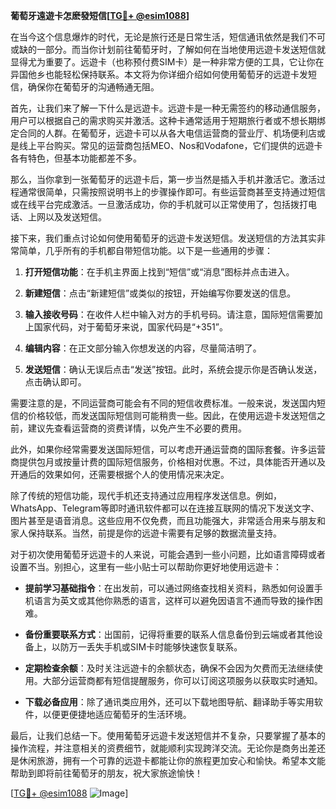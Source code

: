 **葡萄牙遠遊卡怎麽發短信[[TG💪+ @esim1088](https://t.me/s/esim1088)]**

在当今这个信息爆炸的时代，无论是旅行还是日常生活，短信通讯依然是我们不可或缺的一部分。而当你计划前往葡萄牙时，了解如何在当地使用远遊卡发送短信就显得尤为重要了。远遊卡（也称预付费SIM卡）是一种非常方便的工具，它让你在异国他乡也能轻松保持联系。本文将为你详细介绍如何使用葡萄牙的远遊卡发短信，确保你在葡萄牙的沟通畅通无阻。

首先，让我们来了解一下什么是远遊卡。远遊卡是一种无需签约的移动通信服务，用户可以根据自己的需求购买并激活。这种卡通常适用于短期旅行者或不想长期绑定合同的人群。在葡萄牙，远遊卡可以从各大电信运营商的营业厅、机场便利店或是线上平台购买。常见的运营商包括MEO、Nos和Vodafone，它们提供的远遊卡各有特色，但基本功能都差不多。

那么，当你拿到一张葡萄牙的远遊卡后，第一步当然是插入手机并激活它。激活过程通常很简单，只需按照说明书上的步骤操作即可。有些运营商甚至支持通过短信或在线平台完成激活。一旦激活成功，你的手机就可以正常使用了，包括拨打电话、上网以及发送短信。

接下来，我们重点讨论如何使用葡萄牙的远遊卡发送短信。发送短信的方法其实非常简单，几乎所有的手机都自带短信功能。以下是一些通用的步骤：

1. **打开短信功能**：在手机主界面上找到“短信”或“消息”图标并点击进入。
   
2. **新建短信**：点击“新建短信”或类似的按钮，开始编写你要发送的信息。

3. **输入接收号码**：在收件人栏中输入对方的手机号码。请注意，国际短信需要加上国家代码，对于葡萄牙来说，国家代码是“+351”。

4. **编辑内容**：在正文部分输入你想发送的内容，尽量简洁明了。

5. **发送短信**：确认无误后点击“发送”按钮。此时，系统会提示你是否确认发送，点击确认即可。

需要注意的是，不同运营商可能会有不同的短信收费标准。一般来说，发送国内短信的价格较低，而发送国际短信则可能稍贵一些。因此，在使用远遊卡发送短信之前，建议先查看运营商的资费详情，以免产生不必要的费用。

此外，如果你经常需要发送国际短信，可以考虑开通运营商的国际套餐。许多运营商提供包月或按量计费的国际短信服务，价格相对优惠。不过，具体能否开通以及开通后的效果如何，还需要根据个人的使用情况来决定。

除了传统的短信功能，现代手机还支持通过应用程序发送信息。例如，WhatsApp、Telegram等即时通讯软件都可以在连接互联网的情况下发送文字、图片甚至是语音消息。这些应用不仅免费，而且功能强大，非常适合用来与朋友和家人保持联系。当然，前提是你的远遊卡需要有足够的数据流量支持。

对于初次使用葡萄牙远遊卡的人来说，可能会遇到一些小问题，比如语言障碍或者设置不当。别担心，这里有一些小贴士可以帮助你更好地使用远遊卡：

- **提前学习基础指令**：在出发前，可以通过网络查找相关资料，熟悉如何设置手机语言为英文或其他你熟悉的语言，这样可以避免因语言不通而导致的操作困难。

- **备份重要联系方式**：出国前，记得将重要的联系人信息备份到云端或者其他设备上，以防万一丢失手机或SIM卡时能够快速恢复联系。

- **定期检查余额**：及时关注远遊卡的余额状态，确保不会因为欠费而无法继续使用。大部分运营商都有短信提醒服务，你可以订阅这项服务以获取实时通知。

- **下载必备应用**：除了通讯类应用外，还可以下载地图导航、翻译助手等实用软件，以便更便捷地适应葡萄牙的生活环境。

最后，让我们总结一下。使用葡萄牙远遊卡发送短信并不复杂，只要掌握了基本的操作流程，并注意相关的资费细节，就能顺利实现跨洋交流。无论你是商务出差还是休闲旅游，拥有一个可靠的远遊卡都能让你的旅程更加安心和愉快。希望本文能帮助到即将前往葡萄牙的朋友，祝大家旅途愉快！

[[TG💪+ @esim1088](https://t.me/s/esim1088) ![Image](https://i.postimg.cc/4NQfJmqS/Snipaste-2025-05-13-00-14-12.png)]